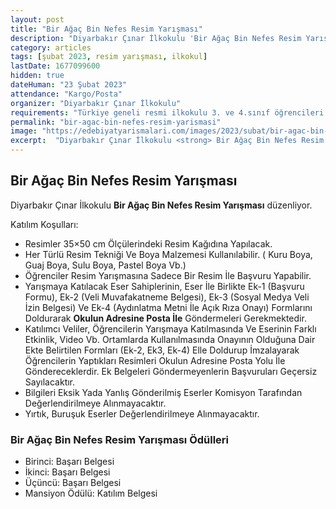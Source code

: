 ```yaml
---
layout: post
title: "Bir Ağaç Bin Nefes Resim Yarışması"
description: "Diyarbakır Çınar İlkokulu 'Bir Ağaç Bin Nefes Resim Yarışması' düzenliyor."
category: articles
tags: [şubat 2023, resim yarışması, ilkokul]
lastDate: 1677099600
hidden: true
dateHuman: "23 Şubat 2023"
attendance: "Kargo/Posta"
organizer: "Diyarbakır Çınar İlkokulu"
requirements: "Türkiye geneli resmi ilkokulu 3. ve 4.sınıf öğrencileri katılabilir."
permalink: "bir-agac-bin-nefes-resim-yarismasi"
image: "https://edebiyatyarismalari.com/images/2023/subat/bir-agac-bin-nefes-resim-yarismasi.jpg"
excerpt:  "Diyarbakır Çınar İlkokulu <strong> Bir Ağaç Bin Nefes Resim Yarışması </strong> düzenliyor."
---
```


## Bir Ağaç Bin Nefes Resim Yarışması
Diyarbakır Çınar İlkokulu **Bir Ağaç Bin Nefes Resim Yarışması** düzenliyor.  

Katılım Koşulları:
- Resimler 35×50 cm Ölçülerindeki Resim Kağıdına Yapılacak.
- Her Türlü Resim Tekniği Ve Boya Malzemesi Kullanılabilir. ( Kuru Boya, Guaj Boya, Sulu Boya, Pastel Boya Vb.)
- Öğrenciler Resim Yarışmasına Sadece Bir Resim İle Başvuru Yapabilir.
- Yarışmaya Katılacak Eser Sahiplerinin, Eser İle Birlikte Ek-1 (Başvuru Formu), Ek-2 (Veli Muvafakatneme Belgesi), Ek-3 (Sosyal Medya Veli İzin Belgesi) Ve Ek-4 (Aydınlatma Metni İle Açık Rıza Onayı) Formlarını Doldurarak **Okulun Adresine Posta İle** Göndermeleri Gerekmektedir.
- Katılımcı Veliler, Öğrencilerin Yarışmaya Katılmasında Ve Eserinin Farklı Etkinlik, Video Vb. Ortamlarda Kullanılmasında Onayının Olduğuna Dair Ekte Belirtilen Formları (Ek-2, Ek3, Ek-4) Elle Doldurup İmzalayarak Öğrencilerin Yaptıkları Resimleri Okulun Adresine Posta Yolu İle Göndereceklerdir. Ek Belgeleri Göndermeyenlerin Başvuruları Geçersiz Sayılacaktır.
- Bilgileri Eksik Yada Yanlış Gönderilmiş Eserler Komisyon Tarafından Değerlendirilmeye Alınmayacaktır.
- Yırtık, Buruşuk Eserler Değerlendirilmeye Alınmayacaktır.

### Bir Ağaç Bin Nefes Resim Yarışması Ödülleri
- Birinci: Başarı Belgesi
- İkinci: Başarı Belgesi
- Üçüncü: Başarı Belgesi
- Mansiyon Ödülü: Katılım Belgesi